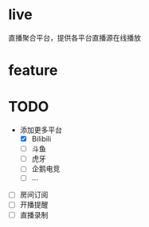 # live

直播聚合平台，提供各平台直播源在线播放

# feature

# TODO

- 添加更多平台
    - [x] Bilibili
    - [ ] 斗鱼
    - [ ] 虎牙
    - [ ] 企鹅电竞
    - [ ] ...
- [ ] 房间订阅
- [ ] 开播提醒
- [ ] 直播录制